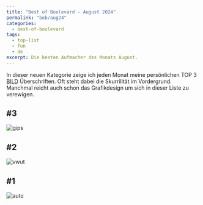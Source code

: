 ```yaml
---
title: "Best of Boulevard - August 2024"
permalink: "bob/aug24"
categories:
  - best-of-boulevard
tags:
  - top-list
  - fun
  - de
excerpt: Die besten Aufmacher des Monats August.
---
```


In dieser neuen Kategorie zeige ich jeden Monat meine persönlichen TOP 3 [BILD](https://www.bild.de/) Überschriften.
Oft steht dabei die Skurrilität im Vordergrund.
Manchmal reicht auch schon das Grafikdesign um sich in dieser Liste zu verewigen.


## #3
![gips](../assets/images/bob/08-2024/gips.JPEG)


## #2
![vwut](../assets/images/bob/08-2024/vwut.JPEG)


## #1
![auto](../assets/images/bob/08-2024/auto.JPEG)
